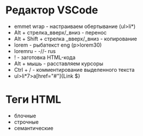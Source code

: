 # Редактор VSCode 
- emmet wrap - настраиваем обертывание (ul>li*)
- Alt + стрелка_вверх/_вниз - перенос
- Alt + Shift + стрелка _вверх/_вниз - копирование
- lorem - рыбатекст eng (p>lorem30)
- loremru - -//- rus
- ! - заготовка HTML-кода
- Alt + мышь - расставляем курсоры
- Ctrl + / - комментирование выделенного текста
- ul>li*7>a[href="#"]{Link $}

# Теги HTML
- блочные
- строчные
- семантические
